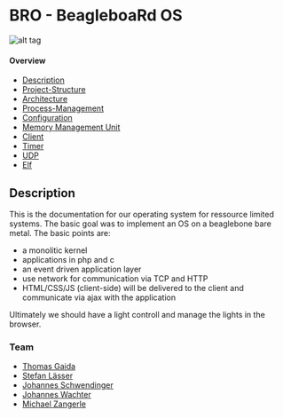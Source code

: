 ﻿# BRO - BeagleboaRd OS

![alt tag](https://raw.github.com/BRO-FHV/docs/master/images/logo_transparent.png)

#### Overview

- [Description](#Description)
- [Project-Structure](https://github.com/BRO-FHV/docs/blob/master/project-structure.md)
- [Architecture](https://github.com/BRO-FHV/docs/blob/master/architecture.md)
- [Process-Management](https://github.com/BRO-FHV/docs/blob/master/process-management.md)
- [Configuration](https://github.com/BRO-FHV/docs/blob/master/configuration.md)
- [Memory Management Unit](https://github.com/BRO-FHV/docs/blob/master/mmu.md)
- [Client](https://github.com/BRO-FHV/docs/blob/master/client.md)
- [Timer](https://github.com/BRO-FHV/docs/blob/master/timer.md)
- [UDP](https://github.com/BRO-FHV/docs/blob/master/udp.md)
- [Elf](https://github.com/BRO-FHV/docs/blob/master/elf.md)

## <a name="Description"></a>Description
This is the documentation for our operating system for ressource limited systems. The basic goal was to implement an OS on a beaglebone bare metal. The basic points are:  

- a monolitic kernel
- applications in php and c
- an event driven application layer 
- use network for communication via TCP and HTTP
- HTML/CSS/JS (client-side) will be delivered to the client and communicate via ajax with the application

Ultimately we should have a light controll and manage the lights in the browser.


### Team
- [Thomas Gaida](https://github.com/thomasgaida)
- [Stefan Lässer](https://github.com/sla89)
- [Johannes Schwendinger](https://github.com/jotschgl)
- [Johannes Wachter](https://github.com/wachterjohannes)
- [Michael Zangerle](https://github.com/michaelzangerle)
